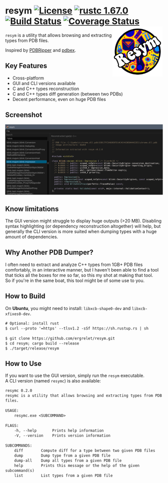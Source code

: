 # resym [![License](https://img.shields.io/badge/license-Apache--2.0_OR_MIT-blue.svg)](https://img.shields.io/badge/license-Apache--2.0_OR_MIT-blue.svg) [![rustc 1.67.0](https://img.shields.io/badge/rust-1.67.0%2B-orange.svg)](https://img.shields.io/badge/rust-1.67.0%2B-orange.svg) [![Build Status](https://github.com/ergrelet/resym/workflows/Tests/badge.svg?branch=master)](https://github.com/ergrelet/resym/actions?query=workflow%3ATests) [![Coverage Status](https://coveralls.io/repos/github/ergrelet/resym/badge.svg?branch=master)](https://coveralls.io/github/ergrelet/resym?branch=master) <img align="right" src="./docs/static/resym_256.png" alt="resym's logo" width="160" heigh="160">

`resym` is a utility that allows browsing and extracting types from PDB files.

Inspired by [PDBRipper](https://github.com/horsicq/PDBRipper) and
[pdbex](https://github.com/wbenny/pdbex).

## Key Features

- Cross-platform
- GUI and CLI versions available
- C and C++ types reconstruction
- C and C++ types diff generation (between two PDBs)
- Decent performance, even on huge PDB files

## Screenshot

<img src="./docs/static/resym_screenshot.png" alt="Screenshot of resym">

## Know limitations

The GUI version might struggle to display huge outputs (>20 MB). Disabling
syntax highlighting (or dependency reconstruction altogether) will help, but
generally the CLI version is more suited when dumping types with a huge amount
of dependencies.

## Why Another PDB Dumper?

I often need to extract and analyze C++ types from 1GB+ PDB files comfortably,
in an interactive manner, but I haven't been able to find a tool that ticks all
the boxes for me so far, so this my shot at making that tool.  
So if you're in the same boat, this tool might be of some use to you.

## How to Build

On **Ubuntu**, you might need to install: `libxcb-shape0-dev` and `libxcb-xfixes0-dev`.

```
# Optional: install rust
$ curl --proto '=https' --tlsv1.2 -sSf https://sh.rustup.rs | sh

$ git clone https://github.com/ergrelet/resym.git
$ cd resym; cargo build --release
$ ./target/release/resym
```

## How to Use

If you want to use the GUI version, simply run the `resym` executable.  
A CLI version (named `resymc`) is also available:

```
resymc 0.2.0
resymc is a utility that allows browsing and extracting types from PDB files.

USAGE:
    resymc.exe <SUBCOMMAND>

FLAGS:
    -h, --help       Prints help information
    -V, --version    Prints version information

SUBCOMMANDS:
    diff        Compute diff for a type between two given PDB files
    dump        Dump type from a given PDB file
    dump-all    Dump all types from a given PDB file
    help        Prints this message or the help of the given subcommand(s)
    list        List types from a given PDB file

```
